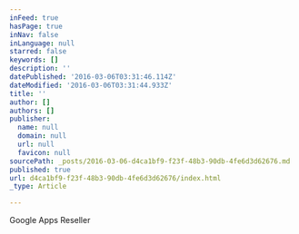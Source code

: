 ```yaml
---
inFeed: true
hasPage: true
inNav: false
inLanguage: null
starred: false
keywords: []
description: ''
datePublished: '2016-03-06T03:31:46.114Z'
dateModified: '2016-03-06T03:31:44.933Z'
title: ''
author: []
authors: []
publisher:
  name: null
  domain: null
  url: null
  favicon: null
sourcePath: _posts/2016-03-06-d4ca1bf9-f23f-48b3-90db-4fe6d3d62676.md
published: true
url: d4ca1bf9-f23f-48b3-90db-4fe6d3d62676/index.html
_type: Article

---
```

Google Apps Reseller